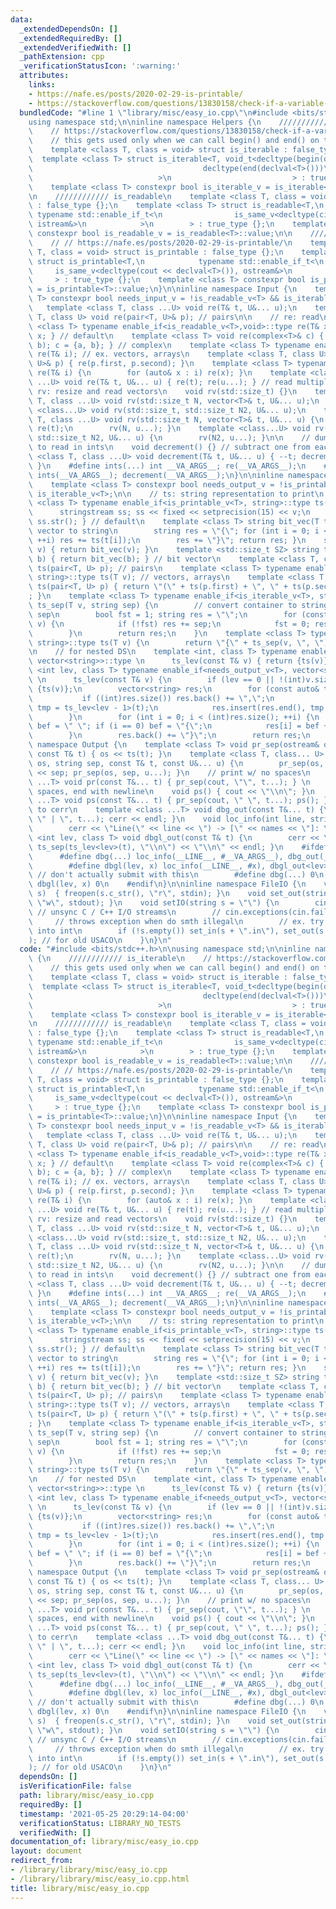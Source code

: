 ```yaml
---
data:
  _extendedDependsOn: []
  _extendedRequiredBy: []
  _extendedVerifiedWith: []
  _pathExtension: cpp
  _verificationStatusIcon: ':warning:'
  attributes:
    links:
    - https://nafe.es/posts/2020-02-29-is-printable/
    - https://stackoverflow.com/questions/13830158/check-if-a-variable-type-is-iterable
  bundledCode: "#line 1 \"library/misc/easy_io.cpp\"\n#include <bits/stdc++.h>\n\n\
    using namespace std;\n\ninline namespace Helpers {\n    //////////// is_iterable\n\
    \    // https://stackoverflow.com/questions/13830158/check-if-a-variable-type-is-iterable\n\
    \    // this gets used only when we can call begin() and end() on that type\n\
    \    template <class T, class = void> struct is_iterable : false_type {};\n  \
    \  template <class T> struct is_iterable<T, void_t<decltype(begin(declval<T>())),\n\
    \                                      decltype(end(declval<T>()))\n         \
    \                            >\n                           > : true_type {};\n\
    \    template <class T> constexpr bool is_iterable_v = is_iterable<T>::value;\n\
    \n    //////////// is_readable\n    template <class T, class = void> struct is_readable\
    \ : false_type {};\n    template <class T> struct is_readable<T,\n           \
    \ typename std::enable_if_t<\n                is_same_v<decltype(cin >> declval<T&>()),\
    \ istream&>\n            >\n        > : true_type {};\n    template <class T>\
    \ constexpr bool is_readable_v = is_readable<T>::value;\n\n    //////////// is_printable\n\
    \    // // https://nafe.es/posts/2020-02-29-is-printable/\n    template <class\
    \ T, class = void> struct is_printable : false_type {};\n    template <class T>\
    \ struct is_printable<T,\n            typename std::enable_if_t<\n           \
    \     is_same_v<decltype(cout << declval<T>()), ostream&>\n            >\n   \
    \     > : true_type {};\n    template <class T> constexpr bool is_printable_v\
    \ = is_printable<T>::value;\n}\n\ninline namespace Input {\n    template <class\
    \ T> constexpr bool needs_input_v = !is_readable_v<T> && is_iterable_v<T>;\n \
    \   template <class T, class ...U> void re(T& t, U&... u);\n    template <class\
    \ T, class U> void re(pair<T, U>& p); // pairs\n\n    // re: read\n    template\
    \ <class T> typename enable_if<is_readable_v<T>,void>::type re(T& x) { cin >>\
    \ x; } // default\n    template <class T> void re(complex<T>& c) { T a, b; re(a,\
    \ b); c = {a, b}; } // complex\n    template <class T> typename enable_if<needs_input_v<T>,void>::type\
    \ re(T& i); // ex. vectors, arrays\n    template <class T, class U> void re(pair<T,\
    \ U>& p) { re(p.first, p.second); }\n    template <class T> typename enable_if<needs_input_v<T>,void>::type\
    \ re(T& i) {\n        for (auto& x : i) re(x); }\n    template <class T, class\
    \ ...U> void re(T& t, U&... u) { re(t); re(u...); } // read multiple\n\n    //\
    \ rv: resize and read vectors\n    void rv(std::size_t) {}\n    template <class\
    \ T, class ...U> void rv(std::size_t N, vector<T>& t, U&... u);\n    template\
    \ <class...U> void rv(std::size_t, std::size_t N2, U&... u);\n    template <class\
    \ T, class ...U> void rv(std::size_t N, vector<T>& t, U&... u) {\n        t.resize(N);\
    \ re(t);\n        rv(N, u...); }\n    template <class...U> void rv(std::size_t,\
    \ std::size_t N2, U&... u) {\n        rv(N2, u...); }\n\n    // dumb shortcuts\
    \ to read in ints\n    void decrement() {} // subtract one from each\n    template\
    \ <class T, class ...U> void decrement(T& t, U&... u) { --t; decrement(u...);\
    \ }\n    #define ints(...) int __VA_ARGS__; re(__VA_ARGS__);\n    #define int1(...)\
    \ ints(__VA_ARGS__); decrement(__VA_ARGS__);\n}\n\ninline namespace ToString {\n\
    \    template <class T> constexpr bool needs_output_v = !is_printable_v<T> &&\
    \ is_iterable_v<T>;\n\n    // ts: string representation to print\n    template\
    \ <class T> typename enable_if<is_printable_v<T>, string>::type ts(T v) {\n  \
    \      stringstream ss; ss << fixed << setprecision(15) << v;\n        return\
    \ ss.str(); } // default\n    template <class T> string bit_vec(T t) { // bit\
    \ vector to string\n        string res = \"{\"; for (int i = 0; i < (int)t.size();\
    \ ++i) res += ts(t[i]);\n        res += \"}\"; return res; }\n    string ts(vector<bool>\
    \ v) { return bit_vec(v); }\n    template <std::size_t SZ> string ts(bitset<SZ>\
    \ b) { return bit_vec(b); } // bit vector\n    template <class T, class U> string\
    \ ts(pair<T, U> p); // pairs\n    template <class T> typename enable_if<needs_output_v<T>,\
    \ string>::type ts(T v); // vectors, arrays\n    template <class T, class U> string\
    \ ts(pair<T, U> p) { return \"(\" + ts(p.first) + \", \" + ts(p.second) + \")\"\
    ; }\n    template <class T> typename enable_if<is_iterable_v<T>, string>::type\
    \ ts_sep(T v, string sep) {\n        // convert container to string w/ separator\
    \ sep\n        bool fst = 1; string res = \"\";\n        for (const auto& x :\
    \ v) {\n            if (!fst) res += sep;\n            fst = 0; res += ts(x);\n\
    \        }\n        return res;\n    }\n    template <class T> typename enable_if<needs_output_v<T>,\
    \ string>::type ts(T v) {\n        return \"{\" + ts_sep(v, \", \") + \"}\"; }\n\
    \n    // for nested DS\n    template <int, class T> typename enable_if<!needs_output_v<T>,\
    \ vector<string>>::type \n      ts_lev(const T& v) { return {ts(v)}; }\n    template\
    \ <int lev, class T> typename enable_if<needs_output_v<T>, vector<string>>::type\
    \ \n      ts_lev(const T& v) {\n        if (lev == 0 || !(int)v.size()) return\
    \ {ts(v)};\n        vector<string> res;\n        for (const auto& t : v) {\n \
    \           if ((int)res.size()) res.back() += \",\";\n            vector<string>\
    \ tmp = ts_lev<lev - 1>(t);\n            res.insert(res.end(), tmp.begin(), tmp.end());\n\
    \        }\n        for (int i = 0; i < (int)res.size(); ++i) {\n            string\
    \ bef = \" \"; if (i == 0) bef = \"{\";\n            res[i] = bef + res[i];\n\
    \        }\n        res.back() += \"}\";\n        return res;\n    }\n}\n\ninline\
    \ namespace Output {\n    template <class T> void pr_sep(ostream& os, string,\
    \ const T& t) { os << ts(t); }\n    template <class T, class... U> void pr_sep(ostream&\
    \ os, string sep, const T& t, const U&... u) {\n        pr_sep(os, sep, t); os\
    \ << sep; pr_sep(os, sep, u...); }\n    // print w/ no spaces\n    template <class\
    \ ...T> void pr(const T&... t) { pr_sep(cout, \"\", t...); } \n    // print w/\
    \ spaces, end with newline\n    void ps() { cout << \"\\n\"; }\n    template <class\
    \ ...T> void ps(const T&... t) { pr_sep(cout, \" \", t...); ps(); } \n    // debug\
    \ to cerr\n    template <class ...T> void dbg_out(const T&... t) {\n        pr_sep(cerr,\
    \ \" | \", t...); cerr << endl; }\n    void loc_info(int line, string names) {\n\
    \        cerr << \"Line(\" << line << \") -> [\" << names << \"]: \"; }\n    template\
    \ <int lev, class T> void dbgl_out(const T& t) {\n        cerr << \"\\n\\n\" <<\
    \ ts_sep(ts_lev<lev>(t), \"\\n\") << \"\\n\" << endl; }\n    #ifdef LOCAL\n  \
    \      #define dbg(...) loc_info(__LINE__, #__VA_ARGS__), dbg_out(__VA_ARGS__)\n\
    \        #define dbgl(lev, x) loc_info(__LINE__, #x), dbgl_out<lev>(x)\n    #else\
    \ // don't actually submit with this\n        #define dbg(...) 0\n        #define\
    \ dbgl(lev, x) 0\n    #endif\n}\n\ninline namespace FileIO {\n    void set_in(string\
    \ s)  { freopen(s.c_str(), \"r\", stdin); }\n    void set_out(string s) { freopen(s.c_str(),\
    \ \"w\", stdout); }\n    void setIO(string s = \"\") {\n        cin.tie(0)->sync_with_stdio(0);\
    \ // unsync C / C++ I/O streams\n        // cin.exceptions(cin.failbit);\n   \
    \     // throws exception when do smth illegal\n        // ex. try to read letter\
    \ into int\n        if (!s.empty()) set_in(s + \".in\"), set_out(s + \".out\"\
    ); // for old USACO\n    }\n}\n"
  code: "#include <bits/stdc++.h>\n\nusing namespace std;\n\ninline namespace Helpers\
    \ {\n    //////////// is_iterable\n    // https://stackoverflow.com/questions/13830158/check-if-a-variable-type-is-iterable\n\
    \    // this gets used only when we can call begin() and end() on that type\n\
    \    template <class T, class = void> struct is_iterable : false_type {};\n  \
    \  template <class T> struct is_iterable<T, void_t<decltype(begin(declval<T>())),\n\
    \                                      decltype(end(declval<T>()))\n         \
    \                            >\n                           > : true_type {};\n\
    \    template <class T> constexpr bool is_iterable_v = is_iterable<T>::value;\n\
    \n    //////////// is_readable\n    template <class T, class = void> struct is_readable\
    \ : false_type {};\n    template <class T> struct is_readable<T,\n           \
    \ typename std::enable_if_t<\n                is_same_v<decltype(cin >> declval<T&>()),\
    \ istream&>\n            >\n        > : true_type {};\n    template <class T>\
    \ constexpr bool is_readable_v = is_readable<T>::value;\n\n    //////////// is_printable\n\
    \    // // https://nafe.es/posts/2020-02-29-is-printable/\n    template <class\
    \ T, class = void> struct is_printable : false_type {};\n    template <class T>\
    \ struct is_printable<T,\n            typename std::enable_if_t<\n           \
    \     is_same_v<decltype(cout << declval<T>()), ostream&>\n            >\n   \
    \     > : true_type {};\n    template <class T> constexpr bool is_printable_v\
    \ = is_printable<T>::value;\n}\n\ninline namespace Input {\n    template <class\
    \ T> constexpr bool needs_input_v = !is_readable_v<T> && is_iterable_v<T>;\n \
    \   template <class T, class ...U> void re(T& t, U&... u);\n    template <class\
    \ T, class U> void re(pair<T, U>& p); // pairs\n\n    // re: read\n    template\
    \ <class T> typename enable_if<is_readable_v<T>,void>::type re(T& x) { cin >>\
    \ x; } // default\n    template <class T> void re(complex<T>& c) { T a, b; re(a,\
    \ b); c = {a, b}; } // complex\n    template <class T> typename enable_if<needs_input_v<T>,void>::type\
    \ re(T& i); // ex. vectors, arrays\n    template <class T, class U> void re(pair<T,\
    \ U>& p) { re(p.first, p.second); }\n    template <class T> typename enable_if<needs_input_v<T>,void>::type\
    \ re(T& i) {\n        for (auto& x : i) re(x); }\n    template <class T, class\
    \ ...U> void re(T& t, U&... u) { re(t); re(u...); } // read multiple\n\n    //\
    \ rv: resize and read vectors\n    void rv(std::size_t) {}\n    template <class\
    \ T, class ...U> void rv(std::size_t N, vector<T>& t, U&... u);\n    template\
    \ <class...U> void rv(std::size_t, std::size_t N2, U&... u);\n    template <class\
    \ T, class ...U> void rv(std::size_t N, vector<T>& t, U&... u) {\n        t.resize(N);\
    \ re(t);\n        rv(N, u...); }\n    template <class...U> void rv(std::size_t,\
    \ std::size_t N2, U&... u) {\n        rv(N2, u...); }\n\n    // dumb shortcuts\
    \ to read in ints\n    void decrement() {} // subtract one from each\n    template\
    \ <class T, class ...U> void decrement(T& t, U&... u) { --t; decrement(u...);\
    \ }\n    #define ints(...) int __VA_ARGS__; re(__VA_ARGS__);\n    #define int1(...)\
    \ ints(__VA_ARGS__); decrement(__VA_ARGS__);\n}\n\ninline namespace ToString {\n\
    \    template <class T> constexpr bool needs_output_v = !is_printable_v<T> &&\
    \ is_iterable_v<T>;\n\n    // ts: string representation to print\n    template\
    \ <class T> typename enable_if<is_printable_v<T>, string>::type ts(T v) {\n  \
    \      stringstream ss; ss << fixed << setprecision(15) << v;\n        return\
    \ ss.str(); } // default\n    template <class T> string bit_vec(T t) { // bit\
    \ vector to string\n        string res = \"{\"; for (int i = 0; i < (int)t.size();\
    \ ++i) res += ts(t[i]);\n        res += \"}\"; return res; }\n    string ts(vector<bool>\
    \ v) { return bit_vec(v); }\n    template <std::size_t SZ> string ts(bitset<SZ>\
    \ b) { return bit_vec(b); } // bit vector\n    template <class T, class U> string\
    \ ts(pair<T, U> p); // pairs\n    template <class T> typename enable_if<needs_output_v<T>,\
    \ string>::type ts(T v); // vectors, arrays\n    template <class T, class U> string\
    \ ts(pair<T, U> p) { return \"(\" + ts(p.first) + \", \" + ts(p.second) + \")\"\
    ; }\n    template <class T> typename enable_if<is_iterable_v<T>, string>::type\
    \ ts_sep(T v, string sep) {\n        // convert container to string w/ separator\
    \ sep\n        bool fst = 1; string res = \"\";\n        for (const auto& x :\
    \ v) {\n            if (!fst) res += sep;\n            fst = 0; res += ts(x);\n\
    \        }\n        return res;\n    }\n    template <class T> typename enable_if<needs_output_v<T>,\
    \ string>::type ts(T v) {\n        return \"{\" + ts_sep(v, \", \") + \"}\"; }\n\
    \n    // for nested DS\n    template <int, class T> typename enable_if<!needs_output_v<T>,\
    \ vector<string>>::type \n      ts_lev(const T& v) { return {ts(v)}; }\n    template\
    \ <int lev, class T> typename enable_if<needs_output_v<T>, vector<string>>::type\
    \ \n      ts_lev(const T& v) {\n        if (lev == 0 || !(int)v.size()) return\
    \ {ts(v)};\n        vector<string> res;\n        for (const auto& t : v) {\n \
    \           if ((int)res.size()) res.back() += \",\";\n            vector<string>\
    \ tmp = ts_lev<lev - 1>(t);\n            res.insert(res.end(), tmp.begin(), tmp.end());\n\
    \        }\n        for (int i = 0; i < (int)res.size(); ++i) {\n            string\
    \ bef = \" \"; if (i == 0) bef = \"{\";\n            res[i] = bef + res[i];\n\
    \        }\n        res.back() += \"}\";\n        return res;\n    }\n}\n\ninline\
    \ namespace Output {\n    template <class T> void pr_sep(ostream& os, string,\
    \ const T& t) { os << ts(t); }\n    template <class T, class... U> void pr_sep(ostream&\
    \ os, string sep, const T& t, const U&... u) {\n        pr_sep(os, sep, t); os\
    \ << sep; pr_sep(os, sep, u...); }\n    // print w/ no spaces\n    template <class\
    \ ...T> void pr(const T&... t) { pr_sep(cout, \"\", t...); } \n    // print w/\
    \ spaces, end with newline\n    void ps() { cout << \"\\n\"; }\n    template <class\
    \ ...T> void ps(const T&... t) { pr_sep(cout, \" \", t...); ps(); } \n    // debug\
    \ to cerr\n    template <class ...T> void dbg_out(const T&... t) {\n        pr_sep(cerr,\
    \ \" | \", t...); cerr << endl; }\n    void loc_info(int line, string names) {\n\
    \        cerr << \"Line(\" << line << \") -> [\" << names << \"]: \"; }\n    template\
    \ <int lev, class T> void dbgl_out(const T& t) {\n        cerr << \"\\n\\n\" <<\
    \ ts_sep(ts_lev<lev>(t), \"\\n\") << \"\\n\" << endl; }\n    #ifdef LOCAL\n  \
    \      #define dbg(...) loc_info(__LINE__, #__VA_ARGS__), dbg_out(__VA_ARGS__)\n\
    \        #define dbgl(lev, x) loc_info(__LINE__, #x), dbgl_out<lev>(x)\n    #else\
    \ // don't actually submit with this\n        #define dbg(...) 0\n        #define\
    \ dbgl(lev, x) 0\n    #endif\n}\n\ninline namespace FileIO {\n    void set_in(string\
    \ s)  { freopen(s.c_str(), \"r\", stdin); }\n    void set_out(string s) { freopen(s.c_str(),\
    \ \"w\", stdout); }\n    void setIO(string s = \"\") {\n        cin.tie(0)->sync_with_stdio(0);\
    \ // unsync C / C++ I/O streams\n        // cin.exceptions(cin.failbit);\n   \
    \     // throws exception when do smth illegal\n        // ex. try to read letter\
    \ into int\n        if (!s.empty()) set_in(s + \".in\"), set_out(s + \".out\"\
    ); // for old USACO\n    }\n}\n"
  dependsOn: []
  isVerificationFile: false
  path: library/misc/easy_io.cpp
  requiredBy: []
  timestamp: '2021-05-25 20:29:14-04:00'
  verificationStatus: LIBRARY_NO_TESTS
  verifiedWith: []
documentation_of: library/misc/easy_io.cpp
layout: document
redirect_from:
- /library/library/misc/easy_io.cpp
- /library/library/misc/easy_io.cpp.html
title: library/misc/easy_io.cpp
---
```

